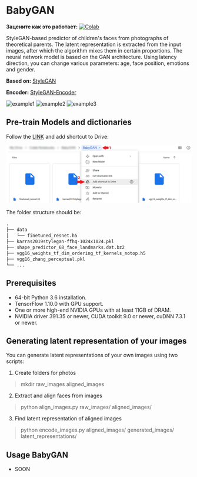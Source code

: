 # BabyGAN

**Зацените как это работает:** [![Colab](https://camo.githubusercontent.com/52feade06f2fecbf006889a904d221e6a730c194/68747470733a2f2f636f6c61622e72657365617263682e676f6f676c652e636f6d2f6173736574732f636f6c61622d62616467652e737667)](https://colab.research.google.com/github/DenCoder618/BabyGAN/blob/master/NewBabyGAN.ipynb)

<p>
StyleGAN-based predictor of children's faces from photographs of theoretical parents. The latent representation is extracted from the input images, after which the algorithm mixes them in certain proportions. The neural network model is based on the GAN architecture. Using latency direction, you can change various parameters: age, face position, emotions and gender.
</p>  

**Based on:** [StyleGAN](https://github.com/NVlabs/stylegan)

**Encoder:** [StyleGAN-Encoder](https://github.com/pbaylies/stylegan-encoder)

![example1](https://raw.githubusercontent.com/tg-bomze/BabyGAN/master/media/example1.JPG)
![example2](https://raw.githubusercontent.com/tg-bomze/BabyGAN/master/media/example2.JPG)
![example3](https://raw.githubusercontent.com/tg-bomze/BabyGAN/master/media/example3.JPG)

## Pre-train Models and dictionaries
Follow the [LINK](https://drive.google.com/drive/folders/1xwqqG0HkLe2AiXxjC-XK8OfvMKT1jBlp) and add shortcut to Drive:

![shortcut](media/mount_eng.png)

The folder structure should be:
    
    .
    ├── data                    
    │   └── finetuned_resnet.h5 
    ├── karras2019stylegan-ffhq-1024x1024.pkl
    ├── shape_predictor_68_face_landmarks.dat.bz2
    ├── vgg16_weights_tf_dim_ordering_tf_kernels_notop.h5
    ├── vgg16_zhang_perceptual.pkl
    └── ...

## Prerequisites
* 64-bit Python 3.6 installation.
* TensorFlow 1.10.0 with GPU support.
* One or more high-end NVIDIA GPUs with at least 11GB of DRAM.
* NVIDIA driver 391.35 or newer, CUDA toolkit 9.0 or newer, cuDNN 7.3.1 or newer.

## Generating latent representation of your images
You can generate latent representations of your own images using two scripts:
1) Create folders for photos
> mkdir raw_images aligned_images

2) Extract and align faces from images
> python align_images.py raw_images/ aligned_images/

3) Find latent representation of aligned images
> python encode_images.py aligned_images/ generated_images/ latent_representations/

## Usage BabyGAN
- SOON
